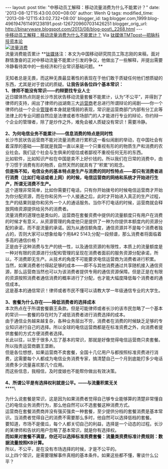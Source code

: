 --- layout: post title: "中移动员工解释：移动流量消费为什么不能累计？"
date: '2013-08-12T15:43:00.000+08:00' author: Wenh Q tags:
modified\_time: '2013-08-12T15:43:02.732+08:00' blogger\_id:
tag:blogger.com,1999:blog-4961947611491238191.post-1267209607031426251
blogger\_orig\_url:
http://binaryware.blogspot.com/2013/08/blog-post\_2268.html ---
[\
中移动员工解释：移动流量消费为什么不能累计？](http://www.tmtpost.com/55355.html)
Via [钛媒体TMTpost—把脉科技资本论](http://www.tmtpost.com/)
\
[![流量消费](http://www.tmtpost.com/wp-content/uploads/2013/08/137623521181-560x370.png "流量消费")](http://www.tmtpost.com/wp-content/uploads/2013/08/137623521181.png)\
流量消费能否累计
**[钛媒体](http://www.tmtpost.com/ "钛媒体")注：本文为中国移动研究院员工陈志刚的来稿，面对群情激奋的正对中移动流量不能累计引发的争议，他做出了一些解释，并提出需要冷静看待其中的一些经济和行业常识基础问题。 **\
\
无知者总是无畏，而这种无畏最显著性的表现在于他们敢于质疑任何他们想质疑的东西，尤其是对于尝试的质疑。**让我告诉各位四个基本常识：**\
**1、律师不能没有常识——约辩要找专业人士**\
近日媒体热点则是长沙市民状告移动流量套餐不能累计，认为“不公平”，并得到了律师的支持，闹出了律师约战湖南三大[运营商](http://www.tmtpost.com/tag/%E8%BF%90%E8%90%A5%E5%95%86 "查看 运营商 中的全部文章")老总进行所谓辩论的闹剧——你一个律师约战一个企业[管理](http://www.tmtpost.com/tag/%E7%AE%A1%E7%90%86 "查看 管理 中的全部文&#3   1456;")者本身就是懦弱的表现，常识是运营商部门内部有分工此等法律上的专业问题自然应是法律或者市场部门的人才能进行专业的辩论，你约辩一个企业的管理者，除了是炒作之外，难免会被人质疑没有常识！需要冷静。\
\
**2、为何电信业务不能累计——信息消费的特点是同时性**\
长沙市民状告运营商不能对流量消费进行累积这一看似闹剧的举动，在中国社会有着深厚的基础——那就是我国一直以来是一个只重视有形的的物质生产和消费的农业社会。我们这个社会与生俱来的低估或者鄙视不重视任何无形的东西。\
比如软件，比如知识产权在中国是卖不上好价钱的。所以我们在日常的消费中，由于习惯于消费有形的物质，自然天然的就具有了“积累”的观念。\
**但是殊不知，电信业务的基本特点是生产与消费的同时性特点——即只有消费者进行消费（比如打电话或者上网）的时候，电信运营商的网络和系统才开始进行生产，所谓无消费不生产。**\
这个道理非常简单，比如你需要打电话，只有你开始拨号的时候电信运营商才开始为你分配资源，而在你和另外一个人接通之后，此时才开始进入真正的生产过程，生产的结果则是你和另外一个人的通话服务。当你不打电话的时候，运营商就会释放网络资源提供给另外的消费者。\
流量消费的道理也是类似的，运营商在套餐资费中提供的流量额度只有用户在消费的时候才有意义，从资源管理的角度他只是提供了一种为你提供本额度内的资源分配的承诺，而不是流量的承诺。因为从通信额角度，通信资源并不是每个消费者独占的，否则大家可以想象给每个用&\#2
5143;分配一段频谱，那么消费者将面临着多高的通信价格？\
正是由于这种消费与生产的统一性，以及通信资源的有限性，本质上的流量额度是一种对有限的资源进行分配和管理的呈现在消费者面前的服务资源分配承诺，所以，不消费即无生产。从技术的角度不可能要求电信运营商为消费者进行积累。\
当然，如果消费者付得起足够的成本——即不与其他消费通过共享随机接入通信资源，那么运营商当然也可以为该消费者提供专用的通信资源保障。但是正是在有限的资源按照消费者通信消费的概率进行了分配，也才能大幅度降低每个消费者的通信成本。\
这是基本的通信常识！律师或者市民不懂可以请教大学一年级通信专业的大学生。\
\
**3、套餐为什么存在——降低消费者的选择成本**\
本次热点在于所谓套餐霸王条款。但是可能律师或者长沙的该市民忽略了一个基本的常识——套餐的存在时为了减低消费者进行消费选择的成本。\
由于通信业务越来越复杂，各种业务层出不穷，消费者在消费的时候缺乏足够的专业知识进行自己的选择。所以全球的电信运营商都是在标准资费之外，向消费者提供套餐的方式方便消费者选择。\
长此以往，以至于很多人忘了基本的常识，那就是好像觉得电信运营商只卖套餐。所以指责运营商霸王垄断。\
但是各位想想，如果运营商不卖套餐，全国十几亿用户与都按照标准资费进行消费，这需要每个人都成为电信业务消费专家，搞清楚自己一个月到底能打多少电话消费多少流量喜欢那几个应用。\
而这些信息，我相信，及时度娘也不能帮你做出有效决策。\
\
**4、所谓公平是有选择权利就是公平。——与流量积累无关**\
****\

为什么说套餐是常识，这是因为如果消费者觉得自己够专业能够算的清楚非常懂自己的电信业务消费行为，那么他自然可以不选套餐这种消费方式。\
运营商在套餐消费商并没有强买强卖一种套餐，至少提供分档的套餐消费是基本常识。当消费者觉得自己的消费不需要那么多时，他自然可以选择低档的套餐。\
要知道，市场不是傻瓜，每个人都关切自己的利益，选择是一个动态的过程。长沙的某律师和告状的用户忽略了基本常识，就是你有选择权。\
**而如果对套餐不满意，你还可以选择标准资费套餐：流量类资费标准计费规则：数据流量按照KB计算。**\
所以，不公平，是在没有市场选择的时候，才是不公平的。\
以上四个常识，是需要理解事件真相的基本条件。如果这些都不懂，奢谈什么公平？
